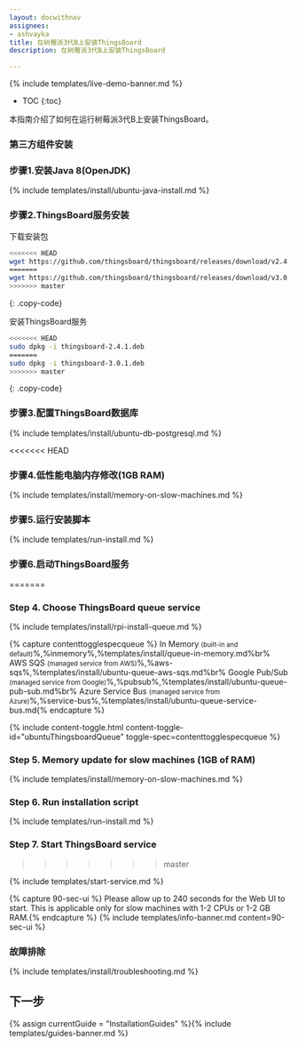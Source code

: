 ```yaml
---
layout: docwithnav
assignees:
- ashvayka
title: 在树莓派3代B上安装ThingsBoard
description: 在树莓派3代B上安装ThingsBoard

---
```


{% include templates/live-demo-banner.md %}

* TOC
{:toc}

本指南介绍了如何在运行树莓派3代B上安装ThingsBoard。

### 第三方组件安装

### 步骤1.安装Java 8(OpenJDK) 

{% include templates/install/ubuntu-java-install.md %}

### 步骤2.ThingsBoard服务安装

下载安装包

```bash
<<<<<<< HEAD
wget https://github.com/thingsboard/thingsboard/releases/download/v2.4.1/thingsboard-2.4.1.deb
=======
wget https://github.com/thingsboard/thingsboard/releases/download/v3.0.1/thingsboard-3.0.1.deb
>>>>>>> master
```
{: .copy-code}

安装ThingsBoard服务

```bash
<<<<<<< HEAD
sudo dpkg -i thingsboard-2.4.1.deb
=======
sudo dpkg -i thingsboard-3.0.1.deb
>>>>>>> master
```
{: .copy-code}

### 步骤3.配置ThingsBoard数据库

{% include templates/install/ubuntu-db-postgresql.md %}

<<<<<<< HEAD
### 步骤4.低性能电脑内存修改(1GB RAM)

{% include templates/install/memory-on-slow-machines.md %} 

### 步骤5.运行安装脚本
{% include templates/run-install.md %} 


### 步骤6.启动ThingsBoard服务
=======
### Step 4. Choose ThingsBoard queue service

{% include templates/install/rpi-install-queue.md %}

{% capture contenttogglespecqueue %}
In Memory <small>(built-in and default)</small>%,%inmemory%,%templates/install/queue-in-memory.md%br%
AWS SQS <small>(managed service from AWS)</small>%,%aws-sqs%,%templates/install/ubuntu-queue-aws-sqs.md%br%
Google Pub/Sub <small>(managed service from Google)</small>%,%pubsub%,%templates/install/ubuntu-queue-pub-sub.md%br%
Azure Service Bus <small>(managed service from Azure)</small>%,%service-bus%,%templates/install/ubuntu-queue-service-bus.md{% endcapture %}

{% include content-toggle.html content-toggle-id="ubuntuThingsboardQueue" toggle-spec=contenttogglespecqueue %} 

### Step 5. Memory update for slow machines (1GB of RAM) 

{% include templates/install/memory-on-slow-machines.md %} 

### Step 6. Run installation script
{% include templates/run-install.md %} 


### Step 7. Start ThingsBoard service
>>>>>>> master

{% include templates/start-service.md %}

{% capture 90-sec-ui %}
Please allow up to 240 seconds for the Web UI to start. This is applicable only for slow machines with 1-2 CPUs or 1-2 GB RAM.{% endcapture %}
{% include templates/info-banner.md content=90-sec-ui %}

### 故障排除

{% include templates/install/troubleshooting.md %}

## 下一步

{% assign currentGuide = "InstallationGuides" %}{% include templates/guides-banner.md %}
